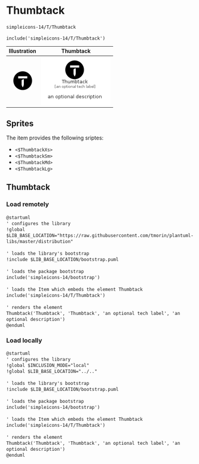 # Thumbtack


```text
simpleicons-14/T/Thumbtack
```

```text
include('simpleicons-14/T/Thumbtack')
```



| Illustration | Thumbtack |
| :---: | :---: |
| ![illustration for Illustration](../../simpleicons-14/T/Thumbtack.png) | ![illustration for Thumbtack](../../simpleicons-14/T/Thumbtack.Local.png) |



## Sprites
The item provides the following sriptes:

- `<$ThumbtackXs>`
- `<$ThumbtackSm>`
- `<$ThumbtackMd>`
- `<$ThumbtackLg>`





## Thumbtack

### Load remotely
```plantuml
@startuml
' configures the library
!global $LIB_BASE_LOCATION="https://raw.githubusercontent.com/tmorin/plantuml-libs/master/distribution"

' loads the library's bootstrap
!include $LIB_BASE_LOCATION/bootstrap.puml

' loads the package bootstrap
include('simpleicons-14/bootstrap')

' loads the Item which embeds the element Thumbtack
include('simpleicons-14/T/Thumbtack')

' renders the element
Thumbtack('Thumbtack', 'Thumbtack', 'an optional tech label', 'an optional description')
@enduml
```

### Load locally
```plantuml
@startuml
' configures the library
!global $INCLUSION_MODE="local"
!global $LIB_BASE_LOCATION="../.."

' loads the library's bootstrap
!include $LIB_BASE_LOCATION/bootstrap.puml

' loads the package bootstrap
include('simpleicons-14/bootstrap')

' loads the Item which embeds the element Thumbtack
include('simpleicons-14/T/Thumbtack')

' renders the element
Thumbtack('Thumbtack', 'Thumbtack', 'an optional tech label', 'an optional description')
@enduml
```


